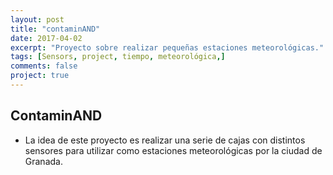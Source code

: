 ```yaml
---
layout: post
title: "contaminAND"
date: 2017-04-02
excerpt: "Proyecto sobre realizar pequeñas estaciones meteorológicas."
tags: [Sensors, project, tiempo, meteorológica,]
comments: false
project: true
---
```


## ContaminAND

* La idea de este proyecto es realizar una serie de cajas con distintos sensores para
  utilizar como estaciones meteorológicas por la ciudad de Granada.
